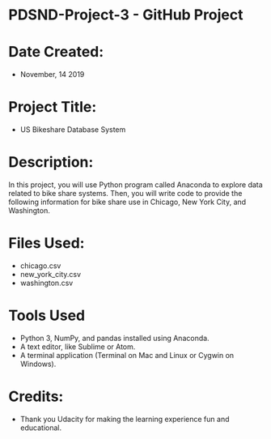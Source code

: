 # PDSND-Project-3 - GitHub Project

# Date Created:
* November, 14 2019

# Project Title:
* US Bikeshare Database System

# Description:
In this project, you will use Python program called Anaconda to explore data related to bike share systems. Then, you will write code to provide the following information for bike share use in Chicago, New York City, and Washington.

# Files Used:

* chicago.csv 
* new_york_city.csv 
* washington.csv

# Tools Used

* Python 3, NumPy, and pandas installed using Anaconda.
* A text editor, like Sublime or Atom.
* A terminal application (Terminal on Mac and Linux or Cygwin on Windows).

# Credits:
* Thank you Udacity for making the learning experience fun and educational. 
